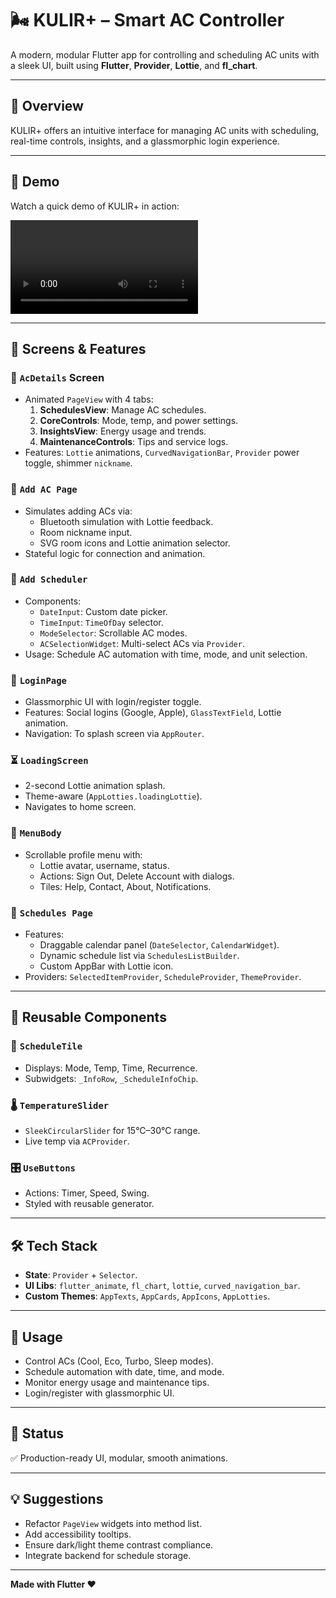 # 🌬️ KULIR+ – Smart AC Controller

A modern, modular Flutter app for controlling and scheduling AC units with a sleek UI, built using **Flutter**, **Provider**, **Lottie**, and **fl_chart**.

---

## 📱 Overview

KULIR+ offers an intuitive interface for managing AC units with scheduling, real-time controls, insights, and a glassmorphic login experience.

---

## 🎥 Demo

Watch a quick demo of KULIR+ in action:

![Preview](/demo.mp4)

---

## 🧩 Screens & Features

### 🔧 `AcDetails` Screen
- Animated `PageView` with 4 tabs:
  1. **SchedulesView**: Manage AC schedules.
  2. **CoreControls**: Mode, temp, and power settings.
  3. **InsightsView**: Energy usage and trends.
  4. **MaintenanceControls**: Tips and service logs.
- Features: `Lottie` animations, `CurvedNavigationBar`, `Provider` power toggle, shimmer `nickname`.

### 🔌 `Add AC Page`
- Simulates adding ACs via:
  - Bluetooth simulation with Lottie feedback.
  - Room nickname input.
  - SVG room icons and Lottie animation selector.
- Stateful logic for connection and animation.

### 📅 `Add Scheduler`
- Components:
  - `DateInput`: Custom date picker.
  - `TimeInput`: `TimeOfDay` selector.
  - `ModeSelector`: Scrollable AC modes.
  - `ACSelectionWidget`: Multi-select ACs via `Provider`.
- Usage: Schedule AC automation with time, mode, and unit selection.

### 🔐 `LoginPage`
- Glassmorphic UI with login/register toggle.
- Features: Social logins (Google, Apple), `GlassTextField`, Lottie animation.
- Navigation: To splash screen via `AppRouter`.

### ⏳ `LoadingScreen`
- 2-second Lottie animation splash.
- Theme-aware (`AppLotties.loadingLottie`).
- Navigates to home screen.

### 🧭 `MenuBody`
- Scrollable profile menu with:
  - Lottie avatar, username, status.
  - Actions: Sign Out, Delete Account with dialogs.
  - Tiles: Help, Contact, About, Notifications.

### 📅 `Schedules Page`
- Features:
  - Draggable calendar panel (`DateSelector`, `CalendarWidget`).
  - Dynamic schedule list via `SchedulesListBuilder`.
  - Custom AppBar with Lottie icon.
- Providers: `SelectedItemProvider`, `ScheduleProvider`, `ThemeProvider`.

---

## 🧱 Reusable Components

### 🔁 `ScheduleTile`
- Displays: Mode, Temp, Time, Recurrence.
- Subwidgets: `_InfoRow`, `_ScheduleInfoChip`.

### 🌡️ `TemperatureSlider`
- `SleekCircularSlider` for 15°C–30°C range.
- Live temp via `ACProvider`.

### 🎛️ `UseButtons`
- Actions: Timer, Speed, Swing.
- Styled with reusable generator.

---

## 🛠 Tech Stack
- **State**: `Provider` + `Selector`.
- **UI Libs**: `flutter_animate`, `fl_chart`, `lottie`, `curved_navigation_bar`.
- **Custom Themes**: `AppTexts`, `AppCards`, `AppIcons`, `AppLotties`.

---

## 📌 Usage
- Control ACs (Cool, Eco, Turbo, Sleep modes).
- Schedule automation with date, time, and mode.
- Monitor energy usage and maintenance tips.
- Login/register with glassmorphic UI.

---

## 🧪 Status
✅ Production-ready UI, modular, smooth animations.

---

## 💡 Suggestions
- Refactor `PageView` widgets into method list.
- Add accessibility tooltips.
- Ensure dark/light theme contrast compliance.
- Integrate backend for schedule storage.

---

**Made with Flutter ❤️**

